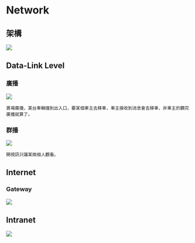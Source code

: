 # Network
## 架構
![](https://ithelp.ithome.com.tw/upload/images/20161206/20103362Glw9gYVVat.png)

## Data-Link Level
### 廣播
![](https://ithelp.ithome.com.tw/upload/images/20161206/201033629dS5vrGk5h.png)
```
賣場廣播，某台車輛擋到出入口，要某個車主去移車，車主接收到消息會去移車，非車主的聽完廣播就算了。
```

### 群播
![](https://ithelp.ithome.com.tw/upload/images/20161206/20103362cpJz1nvyX2.png)
```
開視訊只讓某兩個人觀看。
```

## Internet
### Gateway
![](https://ithelp.ithome.com.tw/upload/images/20161206/20103362zVX45VXh7G.png)

## Intranet
![](https://ithelp.ithome.com.tw/upload/images/20161209/20103362uBzlVvXLne.png)